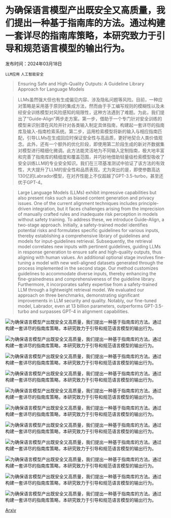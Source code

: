 # 为确保语言模型产出既安全又高质量，我们提出一种基于指南库的方法。通过构建一套详尽的指南库策略，本研究致力于引导和规范语言模型的输出行为。

发布时间：2024年03月18日

`LLM应用` `人工智能安全`

> Ensuring Safe and High-Quality Outputs: A Guideline Library Approach for Language Models

> LLMs虽然强大但也有生成偏见内容、涉及隐私问题等风险。目前，一种应对策略是采用基于原则的集成方法，然而由于手工编写规则的模糊性以及未经安全训练模型对风险感知的局限性，这种方法遇到了难题。为此，我们提出了“Guide-Align”两步走方案。第一步，借助于一个专门针对安全训练的模型来识别潜在风险并针对各类输入制定具体指南，构建起一套详尽的指南库及输入-指南检索系统。第二步，运用检索模型将新的输入与相应指南匹配，引导LLMs在生成回应时保证安全性与高品质，更好地契合人类价值观念。此外，还有一个额外的优化阶段，即使用第二阶段生成的新对齐数据集对模型进行精细化微调。此方法能灵活地为不同输入定制指南，极大地丰富和完善了指南库的精细度和覆盖范围，并巧妙地借助轻量级检索模型吸收了安全训练LLM的专业安全知识。我们在三项基准测试中验证了该方法的有效性，大大提升了LLM的安全性和品质表现。尤为突出的是，即使参数高达130亿的Labrador模型，在对齐性能上不仅超越了GPT-3.5-turbo，甚至还优于GPT-4。

> Large Language Models (LLMs) exhibit impressive capabilities but also present risks such as biased content generation and privacy issues. One of the current alignment techniques includes principle-driven integration, but it faces challenges arising from the imprecision of manually crafted rules and inadequate risk perception in models without safety training. To address these, we introduce Guide-Align, a two-stage approach. Initially, a safety-trained model identifies potential risks and formulates specific guidelines for various inputs, thereby establishing a comprehensive library of guidelines and models for input-guidelines retrieval. Subsequently, the retrieval model correlates new inputs with pertinent guidelines, guiding LLMs in response generation to ensure safe and high-quality outputs, thus aligning with human values. An additional optional stage involves fine-tuning a model with new well-aligned datasets generated through the process implemented in the second stage. Our method customizes guidelines to accommodate diverse inputs, thereby enhancing the fine-grainedness and comprehensiveness of the guideline library. Furthermore, it incorporates safety expertise from a safety-trained LLM through a lightweight retrieval model. We evaluated our approach on three benchmarks, demonstrating significant improvements in LLM security and quality. Notably, our fine-tuned model, Labrador, even at 13 billion parameters, outperforms GPT-3.5-turbo and surpasses GPT-4 in alignment capabilities.

![为确保语言模型产出既安全又高质量，我们提出一种基于指南库的方法。通过构建一套详尽的指南库策略，本研究致力于引导和规范语言模型的输出行为。](../../../paper_images/2403.11838/x1.png)

![为确保语言模型产出既安全又高质量，我们提出一种基于指南库的方法。通过构建一套详尽的指南库策略，本研究致力于引导和规范语言模型的输出行为。](../../../paper_images/2403.11838/x2.png)

![为确保语言模型产出既安全又高质量，我们提出一种基于指南库的方法。通过构建一套详尽的指南库策略，本研究致力于引导和规范语言模型的输出行为。](../../../paper_images/2403.11838/x3.png)

![为确保语言模型产出既安全又高质量，我们提出一种基于指南库的方法。通过构建一套详尽的指南库策略，本研究致力于引导和规范语言模型的输出行为。](../../../paper_images/2403.11838/x4.png)

![为确保语言模型产出既安全又高质量，我们提出一种基于指南库的方法。通过构建一套详尽的指南库策略，本研究致力于引导和规范语言模型的输出行为。](../../../paper_images/2403.11838/x5.png)

![为确保语言模型产出既安全又高质量，我们提出一种基于指南库的方法。通过构建一套详尽的指南库策略，本研究致力于引导和规范语言模型的输出行为。](../../../paper_images/2403.11838/x6.png)

![为确保语言模型产出既安全又高质量，我们提出一种基于指南库的方法。通过构建一套详尽的指南库策略，本研究致力于引导和规范语言模型的输出行为。](../../../paper_images/2403.11838/x7.png)

![为确保语言模型产出既安全又高质量，我们提出一种基于指南库的方法。通过构建一套详尽的指南库策略，本研究致力于引导和规范语言模型的输出行为。](../../../paper_images/2403.11838/x8.png)

![为确保语言模型产出既安全又高质量，我们提出一种基于指南库的方法。通过构建一套详尽的指南库策略，本研究致力于引导和规范语言模型的输出行为。](../../../paper_images/2403.11838/x9.png)

![为确保语言模型产出既安全又高质量，我们提出一种基于指南库的方法。通过构建一套详尽的指南库策略，本研究致力于引导和规范语言模型的输出行为。](../../../paper_images/2403.11838/x10.png)

![为确保语言模型产出既安全又高质量，我们提出一种基于指南库的方法。通过构建一套详尽的指南库策略，本研究致力于引导和规范语言模型的输出行为。](../../../paper_images/2403.11838/x11.png)

[Arxiv](https://arxiv.org/abs/2403.11838)